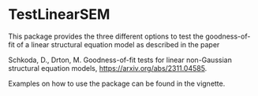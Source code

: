 # TestLinearSEM
This package provides the three different options to test the goodness-of-fit of a linear structural equation model as described in the paper 
 
Schkoda, D., Drton, M. Goodness-of-fit tests for linear non-Gaussian structural equation models, https://arxiv.org/abs/2311.04585. 
 
Examples on how to use the package can be found in the vignette.
